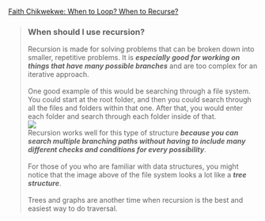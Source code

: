 [Faith Chikwekwe: When to Loop? When to Recurse?](https://medium.com/better-programming/when-to-loop-when-to-recurse-b786ad8977de#:~:text=When%20should%20I%20use%20recursion,complex%20for%20an%20iterative%20approach.)

>### When should I use recursion?
>Recursion is made for solving problems that can be broken down into smaller, repetitive problems. It is ***especially good for working on things that have many possible branches*** and are too complex for an iterative approach.\
\
One good example of this would be searching through a file system. You could start at the root folder, and then you could search through all the files and folders within that one. After that, you would enter each folder and search through each folder inside of that.\
![](https://miro.medium.com/max/700/0*5EuDOMXrvbghXkpn.jpg)\
Recursion works well for this type of structure ***because you can search multiple branching paths without having to include many different checks and conditions for every possibility***.\
\
For those of you who are familiar with data structures, you might notice that the image above of the file system looks a lot like a ***tree structure***.\
\
Trees and graphs are another time when recursion is the best and easiest way to do traversal.
